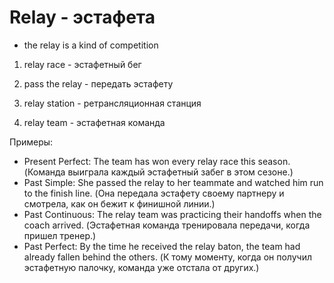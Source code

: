 # Relay - эстафета

- the relay is a kind of competition

1. relay race - эстафетный бег

2. pass the relay - передать эстафету

3. relay station - ретрансляционная станция

4. relay team - эстафетная команда

Примеры:

- Present Perfect: The team has won every relay race this season. (Команда выиграла каждый эстафетный забег в этом сезоне.)
- Past Simple: She passed the relay to her teammate and watched him run to the finish line. (Она передала эстафету своему партнеру и смотрела, как он бежит к финишной линии.)
- Past Continuous: The relay team was practicing their handoffs when the coach arrived. (Эстафетная команда тренировала передачи, когда пришел тренер.)
- Past Perfect: By the time he received the relay baton, the team had already fallen behind the others. (К тому моменту, когда он получил эстафетную палочку, команда уже отстала от других.)
